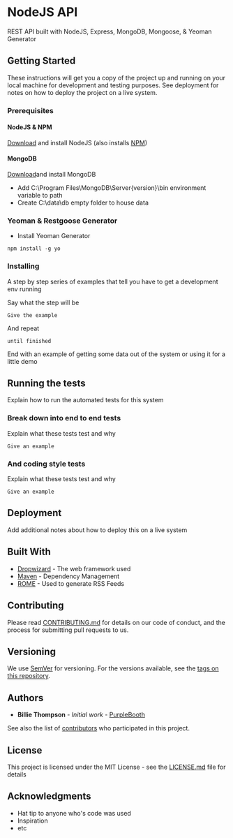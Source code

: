 # NodeJS API

REST API built with NodeJS, Express, MongoDB, Mongoose, & Yeoman Generator

## Getting Started

These instructions will get you a copy of the project up and running on your local machine for development and testing purposes. See deployment for notes on how to deploy the project on a live system.

### Prerequisites

#### NodeJS & NPM
[Download](https://nodejs.org/en/download/) and install NodeJS (also installs [NPM](https://www.npmjs.com/)) 

#### MongoDB
[Download](https://github.com/user/repo/blob/branch/other_file.md)and install MongoDB
* Add C:\Program Files\MongoDB\Server\{version}\bin environment variable to path
* Create C:\data\db empty folder to house data

### Yeoman & Restgoose Generator
* Install Yeoman Generator

```
npm install -g yo
```

### Installing

A step by step series of examples that tell you have to get a development env running

Say what the step will be

```
Give the example
```

And repeat

```
until finished
```

End with an example of getting some data out of the system or using it for a little demo

## Running the tests

Explain how to run the automated tests for this system

### Break down into end to end tests

Explain what these tests test and why

```
Give an example
```

### And coding style tests

Explain what these tests test and why

```
Give an example
```

## Deployment

Add additional notes about how to deploy this on a live system

## Built With

* [Dropwizard](http://www.dropwizard.io/1.0.2/docs/) - The web framework used
* [Maven](https://maven.apache.org/) - Dependency Management
* [ROME](https://rometools.github.io/rome/) - Used to generate RSS Feeds

## Contributing

Please read [CONTRIBUTING.md](https://gist.github.com/PurpleBooth/b24679402957c63ec426) for details on our code of conduct, and the process for submitting pull requests to us.

## Versioning

We use [SemVer](http://semver.org/) for versioning. For the versions available, see the [tags on this repository](https://github.com/your/project/tags). 

## Authors

* **Billie Thompson** - *Initial work* - [PurpleBooth](https://github.com/PurpleBooth)

See also the list of [contributors](https://github.com/your/project/contributors) who participated in this project.

## License

This project is licensed under the MIT License - see the [LICENSE.md](LICENSE.md) file for details

## Acknowledgments

* Hat tip to anyone who's code was used
* Inspiration
* etc
